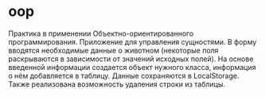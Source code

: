 # oop

Практика в применении Объектно-ориентированного программирования. 
Приложение для управления сущностями. 
В форму вводятся необходимые данные о животном (некоторые поля раскрываются в зависимости от значений исходных полей).
На основе введенной информации создается объект нужного класса, информация о нём добавляется в таблицу. 
Данные сохраняются в LocalStorage. 
Также реализована возможность удаления строки из таблицы.
